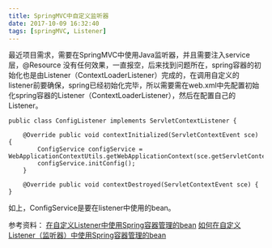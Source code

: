 ```yaml
---
title: SpringMVC中自定义监听器
date: 2017-10-09 16:32:40
tags: [springMVC, Listener]
---
```


最近项目需求，需要在SpringMVC中使用Java监听器，并且需要注入service层，@Resource 没有任何效果，一直报空，后来找到问题所在，spring容器的初始化也是由Listener（ContextLoaderListener）完成的，在调用自定义的listener前要确保，spring已经初始化完毕，所以需要需在web.xml中先配置初始化spring容器的Listener（ContextLoaderListener），然后在配置自己的Listener。


    public class ConfigListener implements ServletContextListener {  
       
        @Override public void contextInitialized(ServletContextEvent sce) {     
            ConfigService configService = WebApplicationContextUtils.getWebApplicationContext(sce.getServletContext()).getBean(ConfigService.class);  
            configService.initConfig();  
        }  

        @Override public void contextDestroyed(ServletContextEvent sce) {  
    }  
如上，ConfigService是要在listener中使用的bean。



参考资料：
[在自定义Listener中使用Spring容器管理的bean][1]
[如何在自定义Listener（监听器）中使用Spring容器管理的bean][2]


  [1]: http://blog.csdn.net/qq_21899803/article/details/52738426
  [2]: http://www.cnblogs.com/fjdingsd/p/5731982.html